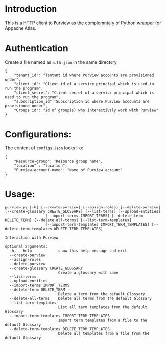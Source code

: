 # Introduction
This is a HTTP client to [Purview](https://azure.microsoft.com/sv-se/services/purview/) as the complemntary of Python [wrapper](https://github.com/wjohnson/pyapacheatlas) for Appache Atlas.

# Authentication

Create a file named as `auth.json` in the same directory
```
{
    "tenant_id": "Tentant id where Purview accounts are provisioned under", 
    "client_id": "Client id of a service principal which is used to run the program", 
    "client_secret": "Client secret of a service principal which is used to run the program",
    "subscription_id":"Subscription id where Purview accounts are provisioned under",
    "Groups id": "Id of group(s) who interactively work with Purview"
}
```
# Configurations:

The content of `configs.json` looks like
```
{
    "Resource-group": "Resource group name",
    "location" : "location",
    "Purview-account-name": "Name of Purview account"
}
```
# Usage:
```
purview.py [-h] [--create-purview] [--assign-roles] [--delete-purview] [--create-glossary CREATE_GLOSSARY] [--list-terms] [--upload-entities]
                  [--import-terms IMPORT_TERMS] [--delete-term DELETE_TERM] [--delete-all-terms] [--list-term-templates]
                  [--import-term-templates IMPORT_TERM_TEMPLATES] [--delete-term-templates DELETE_TERM_TEMPLATES]

Interaction with Purview

optional arguments:
  -h, --help            show this help message and exit
  --create-purview
  --assign-roles
  --delete-purview
  --create-glossary CREATE_GLOSSARY
                        Create a glossary with name
  --list-terms
  --upload-entities
  --import-terms IMPORT_TERMS
  --delete-term DELETE_TERM
                        Delete a term from the default Glossary
  --delete-all-terms    Delete all terms from the default Glossary
  --list-term-templates
                        List all term templates from the default Glossary
  --import-term-templates IMPORT_TERM_TEMPLATES
                        Import term templates from a file to the default Glossary
  --delete-term-templates DELETE_TERM_TEMPLATES
                        Delete all templates from a file from the default Glossary
```

